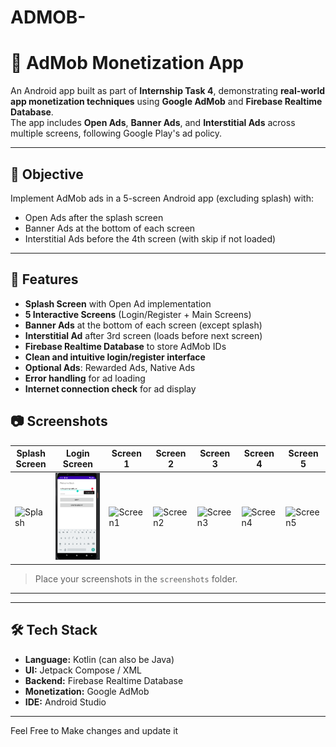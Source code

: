 # ADMOB-
# 📱 AdMob Monetization App

An Android app built as part of **Internship Task 4**, demonstrating **real-world app monetization techniques** using **Google AdMob** and **Firebase Realtime Database**.  
The app includes **Open Ads**, **Banner Ads**, and **Interstitial Ads** across multiple screens, following Google Play's ad policy.

---

## 🎯 Objective
Implement AdMob ads in a 5-screen Android app (excluding splash) with:
- Open Ads after the splash screen
- Banner Ads at the bottom of each screen
- Interstitial Ads before the 4th screen (with skip if not loaded)

---

## 📌 Features
- **Splash Screen** with Open Ad implementation
- **5 Interactive Screens** (Login/Register + Main Screens)
- **Banner Ads** at the bottom of each screen (except splash)
- **Interstitial Ad** after 3rd screen (loads before next screen)
- **Firebase Realtime Database** to store AdMob IDs
- **Clean and intuitive login/register interface**
- **Optional Ads**: Rewarded Ads, Native Ads
- **Error handling** for ad loading
- **Internet connection check** for ad display

## 📷 Screenshots
| Splash Screen | Login Screen | Screen 1 | Screen 2 | Screen 3 | Screen 4 | Screen 5 |
|---------------|-------------|----------|----------|----------|----------|----------|
| ![Splash](screenshots/splash.png) | ![Login](https://github.com/Neha-Qasim/ADMOB-/blob/603d3ac67e9c769b61e1bdb444de0ad925cdd649/Screenshot%202025-08-13%20211059.png) | ![Screen1](screenshots/screen1.png) | ![Screen2](screenshots/screen2.png) | ![Screen3](screenshots/screen3.png) | ![Screen4](screenshots/screen4.png) | ![Screen5](screenshots/screen5.png) |

> Place your screenshots in the `screenshots` folder.

---

---

## 🛠️ Tech Stack
- **Language:** Kotlin (can also be Java)
- **UI:** Jetpack Compose / XML
- **Backend:** Firebase Realtime Database
- **Monetization:** Google AdMob
- **IDE:** Android Studio

---

Feel Free to Make changes and update it 
